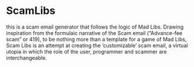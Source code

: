 # ScamLibs
this is a scam email generator that follows the logic of Mad Libs.
Drawing inspiration from the formulaic narrative of the Scam email (“Advance-fee scam” or 419), to be nothing more than a template for a game of Mad Libs, Scam Libs is an attempt at creating the ‘customizable’ scam email, a virtual utopia in which the role of the user, programmer and scammer are interchangeable.
